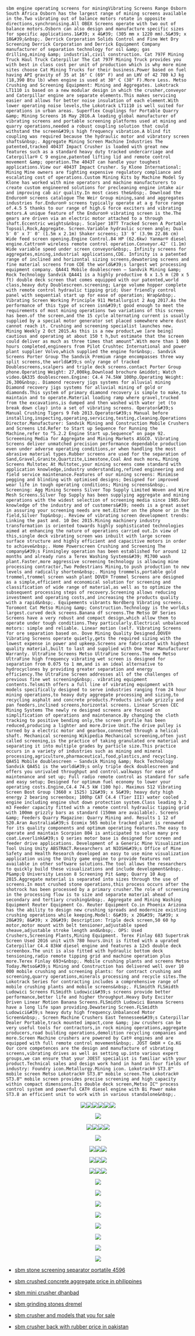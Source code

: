 
```
sbm engine operating screens for miningVibrating Screens Range Osborn South Africa Osborn has the largest range of mining screens available in the.Two vibrating out of balance motors rotate in opposite directions,synchronising.All OBEX Screens operate with two out of balance motors.Osborn can also design and manufacture specific sizes for specific applications.1&#39; x 4&#39; (305 mm x 1220 mm).5&#39; x 10&#39;&nbsp;. Derrick Corporation Solids Control and Fine Wet Dry Screening Derrick Corporation and Derrick Equipment Company manufacturer of separation technology for oil &amp; gas drilling,mining &amp; industrial,civil construction. Cat 797F Mining Truck Haul Truck Caterpillar The Cat 797F Mining Truck provides you with best in class cost per unit of production which is why more mine sites choose Cat Mining Trucks for their business.Power based on fuel having API gravity of 35 at 16° C (69° F) and an LHV of 42 780 kJ kg (18,390 Btu lb) when engine is used at 30° C (38° F).More Less. Metso Crushing and Screening Equipment: Mining and Aggregates. Lokotrack LT1110 is based on a new modular design in which the crusher,conveyor and Caterpillar engine are separate elements.This makes servicing easier and allows for better noise insulation of each element.With lower operating noise levels,the Lokotrack LT1110 is well suited for operations in urban areas. Superflex Couplings for Portable Quarry &amp; Mining Screens 16 May 2016.A leading global manufacturer of vibrating screens and portable screening platforms used at mining and quarry operations,needed a robust coupling solution that could withstand the screen&#39;s high frequency vibration.A blind fit coupling was required because the hydraulic motor and vibratory screen shafts&nbsp;. Aggregate Mining Screen Machine Industries The patented,tracked 4043T Impact Crusher is loaded with great new features such as a standard heavy duty tracked undercarriage and Caterpillar® C 9 engine,patented lifting lid and remote control movement &amp; operation.The 4043T can handle your toughest applications.View our 4043T Impact Crusher. Sy Klone International: Mining Mine owners are fighting expensive regulatory compliance and escalating cost of operations.Custom Mining Kits by Machine Model Sy Klone has worked with mine operators and machine manufacturers to create custom engineered solutions for precleaning engine intake air and improving cab air quality.In most cases the&nbsp;. Download the Enduron® screens catalogue The Weir Group mining,sand and aggregates industries for.Enduron® screens typically operate at a g force range of.4.5 5 thanks to our range of high.G force exciters and vibrating motors.A unique feature of the Enduron® vibrating screen is the.The gears are driven via an electric motor attached to a through shaft.Eccentric weights&nbsp;. Scalper 107T Tracked Screen A Portable Topsoil,Rock,Aggregate. Screen.Variable hydraulic screen angle; Dual 5′ 0″ x 7′ 0″ (1.5m x 2.1m) Shaker screens; 13′ 9″ (3.9m 22.86 cm) Wide feed screen opening.Engine Control.84 HP (62.6kw) Yanmar® diesel engine.Cattron® wireless remote control operation.Conveyor.42″ (1.1m) Wide variable speed under screen conveyor&nbsp;. Infinity screens for aggregates,mining,industrial applications,CDE. Infinity is a patented range of inclined and horizontal sizing screens,dewatering screens and fine material screens from CDE the world&#39;s largest wet processing equipment company. QA441 Mobile doublescreen — Sandvik Mining &amp; Rock Technology Sandvik QA441 is a highly productive 6 x 1.5 m (20 x 5 ft) double deck screen that comes equipped with our patented,world class,heavy duty Doublescreen.screening; Large volume hopper complete with remote control hydraulic tipping grid; User friendly control panel with sequential start up for ease of operation; Wrap&nbsp;. Vibrating Screen Working Principle 911 Metallurgist 2 Aug 2017.As the performance of this type of screen isn&#39;t good enough to meet the requirements of most mining operations two variations of this screen has been.of the screen,and the 15 cycle alternating current is usually supplied by a special motor generator set placed somewhere where dust cannot reach it. Crushing and screening specialist launches new. Mining Weekly 2 Oct 2015.As this is a new product,we [are being] cautious and operating at about 150 t h,but estimate that the screen could deliver as much as three times that amount”.With more than 1 000 hours completed,engineers from Pilot Crushtec International and power plant supplier Volvo,which supplied the engine for&nbsp;. Sandvik Screens Porter Group The Sandvik Premium range encompasses three way split screens,the world&#39;s only range of tracked Doublescreens,scalpers and triple deck screens.contact Porter Group phone.Operating Weight: 27,000kg.Download brochure &middot; Watch video.QA335 doublescreen.Engine: C4.4 74.5kW 100hp.Operating Weight: 26,300&nbsp;. Diamond recovery jigs systems for alluvial mining Diamond recovery jigs systems for alluvial mining of gold or diamonds.This system of primary diamond recovery is simple to make,to maintain and to operate.Material loading ramp where gravel,trucked from the excavations,is dumped and then washed with water jet (to break down clay) into a set of vibrating screens. Operator&#39;s Manual Crushing Tigers 9 Feb 2013.Operator&#39;s Manual before installing,inspecting,operating,servicing,testing,cleaning.Operations Director.Manufacturer: Sandvik Mining and Construction Mobile Crushers and Screens Ltd.Refer to Start up Sequence for Running the Machine,refer to “5.2.2 Engine Start up.Sequence” on page 92. Screeening Media for Aggregate and Mining Markets ASGCO. Vibrating Screens deliver unmatched precision performance dependable production even under adverse operating conditions,or when handling the most abrasive material types.Rubber screens are used for the separation of Sand,Gravel,Granite,Quartzite,Limestone,Coal And much more… Mining Screens Multotec At Multotec,your mining screens come standard with application knowledge,industry understanding,refined engineering and field service maintenance.Features of our mining screens: Minimise pegging and blinding with optimised designs; Designed for improved wear life in tough operating conditions; Mining screens&nbsp;. Screening: Agg Mining Screens Silver Top Supply Limited Woven and Wire Mesh Screens.Silver Top Supply has been supplying aggregate and mining operations with the widest selection of screening media since 1985.Our knowledge of the industry and of customers&#39; needs is a great asset in assuring your screening needs are met.Either on the phone or in the field,Silver Top&nbsp;. Review of vibrating screen development trends: Linking the past and. 10 Dec 2015.Mining machinery industry transformation is oriented towards highly sophisticated technologies aimed at enhancing the nature of operations carried out.In view of this,single deck vibrating screen was inbuilt with large screen surface structure and highly efficient and capacitive motors in order to achieve&nbsp;. Home Powerscreen Crushing and Screening The company&#39;s Finningley operation has been established for around 12 months and already runs a Terex Washing Systems&#39; M1700 wash plant.Faster,more aggressive screening technology is allowing mine processing contractor,Two Pedestrians Mining,to push production to new levels and radically shorten&nbsp;. Mining trommels,portable gold trommel,trommel screen wash plant DOVE® Trommel Screens are designed as a simple,efficient and economical solution for screening and classification of wide range of material,as well as to optimize the subsequent processing steps of recovery.Screening allows reducing investment and operating costs,and increasing the products quality with a rapid&nbsp;. Equipements vibrants Nordberg Vibrating screens. Toromont Cat Metso Mining &amp; Construction.Technology is the worldLs largest.curved deck screens.Banana df screens.The Metso DF Series Screens have a very robust and compact design,which allow them to operate under tough conditions.They particularly.Electrical unbalanced motors: simple and reliable. Linear motion (self. Vibrating Screens for ore separation based on. Dove Mining Quality Designed.DOVE® Vibrating Screens operate quietly,gets the required sizing with the lowest expense in power and upkeep.Screens are fabricated with highest quality material,built to last and supplied with One Year Manufacturer Warranty. UltraFine Screens Metso UltraFine Screens.The new Metso UltraFine high frequency vibrating wet screen is designed for separation from 0.075 to 1 mm,and is an ideal alternative to hydrocyclones by providing greater separation and energy efficiency.The UltraFine Screen addresses all of the challenges of previous fine wet screening&nbsp;. vibrating equipment contents.Telsmith offers a full line of vibrating equipment with models specifically designed to serve industries ranging from 24 hour mining operations,to heavy duty aggregate processing and sizing,to recycling asphalt and concrete products.Products include grizzly and pan feeders,inclined screens,horizontal screens. Linear Screen CEC Mining Systems The newly re designed screens are focused on simplification of operations and maintenance.By changing the cloth tracking to positive bending only,the screen profile has been reduced,producing a lighter and more.Drive Unit.The drive pulley is turned by a electric motor and gearbox,connected through a helical shaft. Mechanical screening Wikipedia Mechanical screening,often just called screening,is the practice of taking granulated ore material and separating it into multiple grades by particle size.This practice occurs in a variety of industries such as mining and mineral processing,agriculture,pharmaceutical,food,plastics,and recycling. QA451 Mobile doublescreen — Sandvik Mining &amp; Rock Technology Sandvik QA451 is the world&#39;s only triple deck doublescreen and offers you unrivaled throughput and control.walkways for ease of maintenance and set up; Full radio remote control as standard for safe and easy setup; Designed for optimum fuel economy to lower your operating costs.Engine,C4.4 74.5 kW (100 hp). Maximus 512 Vibrating Screen Bost Group (3660 x 1525) 12&#39; x 5&#39; heavy duty high energy 2 bearing screenbox; 100hp CAT C4.4 (Tier III) water cooled engine including engine shut down protection system.Class leading 9.2 m3 Feeder capacity fitted with a remote control hydraulic tipping grid with 100mm grizzly bars as standard (150mm are available). Screens &amp; Feeders Quarry Magazine: Quarry Mining and. Results 1 12 of 520.Aran Australia&#39;s Ecomix 565 mobile tracked plant is renowned for its quality components and optimum operating features.The easy to operate and maintain Scorpion 804 is anticipated to solve many pre coat.Leverlink&#39;s Q series motor base is designed for screen and feeder drive applications. Development of a Generic Mine Visualization Tool Using Unity ABSTRACT.Researchers at NIOSH&#39;s Office of Mine Safety and Health Research developed an easy to use mine visualization application using the Unity game engine to provide features not available in other software solutions.The tool allows the researchers to quickly build these visualizations and include development&nbsp;. P&amp;Q University Lesson 8 Screening Pit &amp; Quarry 10 Aug 2015.Aggregate material is separated into sizes through the use of screens.In most crushed stone operations,this process occurs after the shotrock has been processed by a primary crusher.The role of screening in the processing flow is to size and separate material ahead of secondary and tertiary crushing&nbsp;. Aggregate and Mining Washing Equipment Reuter Equipment Co. Reuter Equipment Co.in Phoenix Arizona has the ability to design new crushing spreads and modernize existing crushing operations while keeping.Model: 6&#39; x 20&#39; 7&#39; x 20&#39; 8&#39; x 20&#39; Description: Triple deck screen,50 60 hp motor,motor mount with belt tensioner,adjustable speed sheave,adjustable stroke length and&nbsp;. OPS: Used Crushers,Screening Plants,Mining Equipment. Terex Finlay 683 Supertrak Screen Used 2016 unit with 780 hours.Unit is fitted with a uprated Caterpillar C4.4 83kW diesel engine and features a 12x5 double deck screenbox.The unit is also fitted with hydraulic bottom deck tensioning,radio remote tipping grid and machine operation plus more.Terex Finlay 693+&nbsp;. Mobile crushing plants and screens Metso Today.Metso&#39;s Mining and Construction has delivered well over 10 000 mobile crushing and screening plants: for contract crushing and screening,quarry operations,minerals processing and recycle sites.The Lokotrack Series for contracting includes a comprehensive range of mobile crushing plants and mobile screens&nbsp;. FLSmidth FLSmidth Ludowici Screens FLSmidth Ludowici&#39;s screens provide better performance,better life and higher throughput.Heavy Duty Exciter Driven Linear Motion Banana Screens.FLSmidth Ludowici Banana Screens have a long life span providing.Dewatering Screen.FLSmidth Ludowici&#39;s heavy duty high frequency.Unbalanced Motor Screen&nbsp;. Screen Machine Crushers East Tennessee&#39;s Caterpillar Dealer Portable,track mounted impact,cone &amp; jaw crushers can be very useful tools for contractors,in rock mining operations,aggregate producers,road building operations,demolition recycling companies and more.Screen Machine crushers are powered by Cat® engines and are equipped with full remote control movement&nbsp;. JÖST GmbH + Co.KG Our core competences are the design and manufacture of vibrating screens,vibrating drives as well as setting up.into various expert groups,we can ensure that your JOEST specialist is familiar with your product.Technical sales and design work hand in hand in four fields of industry: Foundry icon.Metallurgy.Mining icon. Lokotrack® ST3.8™ mobile screen Metso Lokotrack® ST3.8™ mobile screen.The Lokotrack® ST3.8™ mobile screen provides precise screening and high capacity within compact dimensions.Its double deck screen,Metso IC™ process control system and powerful CAT® diesel engine with Bi Power make ST3.8 an efficient unit to work with in various standalone&nbsp;. 
```

<div align="center">
  
<a rel="nofollow" href="https://m.shibang-china.com?f=github&k=sbm+engine+operating+screens+for+mining"><img src="https://static.shibang-china.com/en/l.png"></a><img src="https://static.shibang-china.com/en/hw.png"><a rel="nofollow" href="https://m.shibang-china.com/product/?f=github&k=sbm+engine+operating+screens+for+mining"><img src="https://static.shibang-china.com/en/p.png"></a><a rel="nofollow" href="https://m.shibang-china.com/cases/?f=github&k=sbm+engine+operating+screens+for+mining"><img src="https://static.shibang-china.com/en/c.png"></a><a rel="nofollow" href="https://m.shibang-china.com/news/?f=github&k=sbm+engine+operating+screens+for+mining"><img src="https://static.shibang-china.com/en/n.png"></a><a rel="nofollow" href="https://m.shibang-china.com?f=github&k=sbm+engine+operating+screens+for+mining"><img src="https://static.shibang-china.com/en/m.png"></a>

<a rel="nofollow" href="https://m.shibang-china.com/product/?f=github&k=sbm+engine+operating+screens+for+mining"><img src="https://static.shibang-china.com/en/b.jpg"></a>
  
<a rel="nofollow" href="https://m.shibang-china.com/solution-aggregate.html?f=github&k=sbm+engine+operating+screens+for+mining"><img src="https://static.shibang-china.com/en/a.jpg"></a><a rel="nofollow" href="https://m.shibang-china.com/solution-mine.html?f=github&k=sbm+engine+operating+screens+for+mining"><img src="https://static.shibang-china.com/en/m.jpg"></a><a rel="nofollow" href="https://m.shibang-china.com/solution-mill.html?f=github&k=sbm+engine+operating+screens+for+mining"><img src="https://static.shibang-china.com/en/g.jpg"></a><a rel="nofollow" href="https://m.shibang-china.com/solution-epc.html?f=github&k=sbm+engine+operating+screens+for+mining"><img src="https://static.shibang-china.com/en/e.jpg"></a>

<a rel="nofollow" href="https://m.shibang-china.com/product/?f=github&k=sbm+engine+operating+screens+for+mining"><img src="https://static.shibang-china.com/en/a-p.png"></a>

<a rel="nofollow" href="https://m.shibang-china.com/product/crusher/c6x.html?f=github&k=sbm+engine+operating+screens+for+mining"><img src="https://static.shibang-china.com/en/j.jpg"></a><a rel="nofollow" href="https://m.shibang-china.com/product/crusher/ci5x.html?f=github&k=sbm+engine+operating+screens+for+mining"><img src="https://static.shibang-china.com/en/i.jpg"></a><a rel="nofollow" href="https://m.shibang-china.com/product/crusher/hst.html?f=github&k=sbm+engine+operating+screens+for+mining"><img src="https://static.shibang-china.com/en/c.jpg"></a>

<a rel="nofollow" href="https://m.shibang-china.com/product/mill/mtw.html?f=github&k=sbm+engine+operating+screens+for+mining"><img src="https://static.shibang-china.com/en/mtw.jpg"></a><a rel="nofollow" href="https://m.shibang-china.com/product/mill/scm.html?f=github&k=sbm+engine+operating+screens+for+mining"><img src="https://static.shibang-china.com/en/scm.jpg"></a><a rel="nofollow" href="https://m.shibang-china.com/product/mill/lm.html?f=github&k=sbm+engine+operating+screens+for+mining"><img src="https://static.shibang-china.com/en/lm.jpg"></a>

<a rel="nofollow" href="https://m.shibang-china.com/product/sand/vsi6x.html?f=github&k=sbm+engine+operating+screens+for+mining"><img src="https://static.shibang-china.com/en/6x.jpg"></a><a rel="nofollow" href="https://m.shibang-china.com/product/sand/vu.html?f=github&k=sbm+engine+operating+screens+for+mining"><img src="https://static.shibang-china.com/en/vu.jpg"></a><a rel="nofollow" href="https://m.shibang-china.com/product/mobile/klun.html?f=github&k=sbm+engine+operating+screens+for+mining"><img src="https://static.shibang-china.com/en/k.jpg"></a>

<a rel="nofollow" href="https://m.shibang-china.com/cases/?f=github&k=sbm+engine+operating+screens+for+mining"><img src="https://static.shibang-china.com/en/case.png"></a>

<a rel="nofollow" href="https://m.shibang-china.com/cases/aggregate/202.html?f=github&k=sbm+engine+operating+screens+for+mining"><img src="https://static.shibang-china.com/en/c-1.jpg"></a>

<a rel="nofollow" href="https://m.shibang-china.com/cases/aggregate/203.html?f=github&k=sbm+engine+operating+screens+for+mining"><img src="https://static.shibang-china.com/en/c-2.jpg"></a>

<a rel="nofollow" href="https://m.shibang-china.com/cases/mill/123.html?f=github&k=sbm+engine+operating+screens+for+mining"><img src="https://static.shibang-china.com/en/c-3.jpg"></a>

<a rel="nofollow" href="https://m.shibang-china.com/contact_us.html?f=github&k=sbm+engine+operating+screens+for+mining"><img src="https://static.shibang-china.com/en/contact.png"></a>

<a rel="nofollow" href="https://swt.shibang-china.com/?f=github&k=sbm+engine+operating+screens+for+mining"><img src="https://static.shibang-china.com/en/chat.png"></a>

<a rel="nofollow" href="https://whatsapp.shibangsoft.com/WhatsApp.php?f=github&k=sbm+engine+operating+screens+for+mining"><img src="https://static.shibang-china.com/en/whatsapp.png"></a>

<a rel="nofollow" href="https://m.shibang-china.com/?f=github&k=sbm+engine+operating+screens+for+mining"><img src="https://static.shibang-china.com/en/website.png"></a>

</div>


* [sbm stone screening separator portatile 4596](sbm%20stone%20screening%20separator%20portatile%204596.md)

* [sbm crushed concrete aggregate price in philippines](sbm%20crushed%20concrete%20aggregate%20price%20in%20philippines.md)

* [sbm mini crusher dhanbad](sbm%20mini%20crusher%20dhanbad.md)

* [sbm grinding stones dremel](sbm%20grinding%20stones%20dremel.md)

* [sbm crusher and models that you for sale](sbm%20crusher%20and%20models%20that%20you%20for%20sale.md)

* [sbm crusher back with rubber price in pakistan](sbm%20crusher%20back%20with%20rubber%20price%20in%20pakistan.md)
